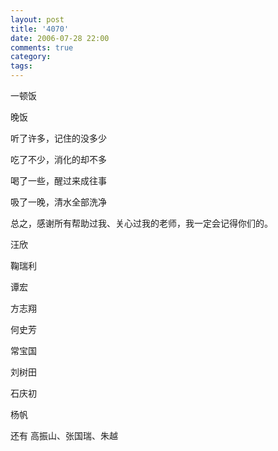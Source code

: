 ```yaml
---
layout: post
title: '4070'
date: 2006-07-28 22:00
comments: true
category: 
tags:
---
```

    

一顿饭

晚饭

听了许多，记住的没多少

吃了不少，消化的却不多

喝了一些，醒过来成往事

吸了一晚，清水全部洗净

总之，感谢所有帮助过我、关心过我的老师，我一定会记得你们的。

汪欣

鞠瑞利

谭宏

方志翔

何史芳

常宝国

刘树田

石庆初

杨帆

还有 高振山、张国瑞、朱越
